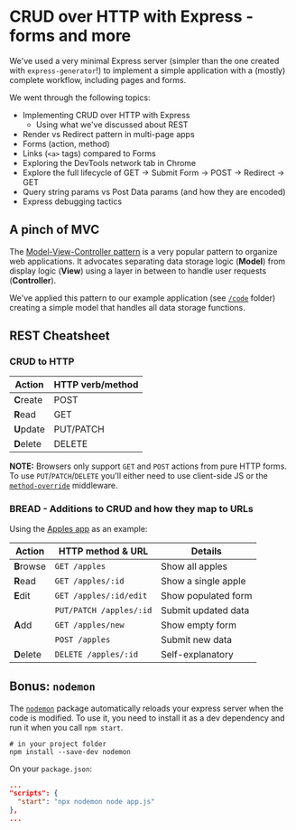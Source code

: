 # CRUD over HTTP with Express - forms and more

We've used a very minimal Express server (simpler than the one created with
`express-generator`!) to implement a simple application with a (mostly) complete
workflow, including pages and forms.

We went through the following topics:

* Implementing CRUD over HTTP with Express
  * Using what we've discussed about REST
* Render vs Redirect pattern in multi-page apps
* Forms (action, method)
* Links (`<a>` tags) compared to Forms
* Exploring the DevTools network tab in Chrome
* Explore the full lifecycle of GET -> Submit Form -> POST -> Redirect -> GET
* Query string params vs Post Data params (and how they are encoded)
* Express debugging tactics

## A pinch of MVC

The [Model-View-Controller
pattern](https://en.wikipedia.org/wiki/Model%E2%80%93view%E2%80%93controller) is
a very popular pattern to organize web applications. It advocates separating
data storage logic (**Model**) from display logic (**View**) using a layer in between to
handle user requests (**Controller**).

We've applied this pattern to our example application (see [`/code`](code)
folder) creating a simple model that handles all data storage functions.

## REST Cheatsheet

### CRUD to HTTP

| Action    | HTTP verb/method |
| --------- | ---------------- |
|**C**reate | POST             |
|**R**ead   | GET              |
|**U**pdate | PUT/PATCH        |
|**D**elete | DELETE           |

**NOTE:** Browsers only support `GET` and `POST` actions from pure HTTP forms. To use `PUT`/`PATCH`/`DELETE` you'll either need to use client-side JS or the [`method-override`](http://expressjs.com/en/resources/middleware/method-override.html) middleware.

### BREAD - Additions to CRUD and how they map to URLs

Using the [Apples app](code) as an example:

| Action    | HTTP method & URL       | Details             |
| --------- | ----------------------- | ------------------- |
|**B**rowse | `GET /apples`           | Show all apples     |
|**R**ead   | `GET /apples/:id`       | Show a single apple |
|**E**dit   | `GET /apples/:id/edit`  | Show populated form |
|           | `PUT/PATCH /apples/:id` | Submit updated data |
|**A**dd    | `GET /apples/new`       | Show empty form     |
|           | `POST /apples`          | Submit new data     |
|**D**elete | `DELETE /apples/:id`    | Self-explanatory    |

## Bonus: `nodemon`

The [`nodemon`](https://nodemon.io/) package automatically reloads your express server when the code is modified. To use it, you need to install it as a dev dependency and run it when you call `npm start`.

```
# in your project folder
npm install --save-dev nodemon
```

On your `package.json`:
```json
...
"scripts": {
  "start": "npx nodemon node app.js"
},
...
```
